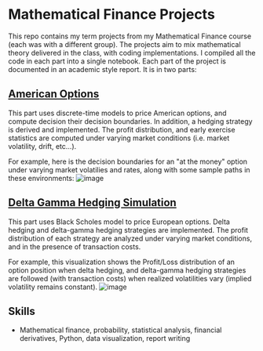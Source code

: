 # Mathematical Finance Projects

This repo contains my term projects from my Mathematical Finance course (each was with a different group). The projects aim to mix mathematical theory delivered in the class, with coding implementations. I compiled all the code in each part into a single notebook. Each part of the project is documented in an academic style report. It is in two parts:

## [American Options](https://github.com/willematack/MathFinanceProjects/blob/main/AmericanOptionsReport.pdf)
This part uses discrete-time models to price American options, and compute decision their decision boundaries. In addition, a hedging strategy is derived and implemented. The profit distribution, and early exercise statistics are computed under varying market conditions (i.e. market volatility, drift, etc...). 

For example, here is the decision boundaries for an "at the money" option under varying market volatilies and rates, along with some sample paths in these environments:
![image](https://github.com/willematack/MathFinanceProjects/assets/44038988/fc793e6d-ca49-4e99-aa75-4aef2cda863a)

## [Delta Gamma Hedging Simulation](https://github.com/willematack/MathFinanceProjects/blob/main/DeltaGammaHedgingReport.pdf)
This part uses Black Scholes model to price European options. Delta hedging and delta-gamma hedging strategies are implemented. The profit distribution of each strategy are analyzed under varying market conditions, and in the presence of transaction costs.

For example, this visualization shows the Profit/Loss distribution of an option position when delta hedging, and delta-gamma hedging strategies are followed (with transaction costs) when realized volatilities vary (implied volatility remains constant).
![image](https://github.com/willematack/MathFinanceProjects/assets/44038988/3fb9f4a1-5d78-495d-852b-0a8e258fdcb4)

## Skills

- Mathematical finance, probability, statistical analysis, financial derivatives, Python, data visualization, report writing



